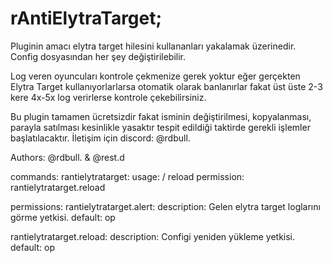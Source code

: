 # rAntiElytraTarget;

Pluginin amacı elytra target hilesini kullananları yakalamak üzerinedir. Config dosyasından her şey değiştirilebilir.

Log veren oyuncuları kontrole çekmenize gerek yoktur eğer gerçekten Elytra Target kullanıyorlarlarsa otomatik olarak banlanırlar fakat üst üste 2-3 kere 4x-5x log verirlerse kontrole çekebilirsiniz.

Bu plugin tamamen ücretsizdir fakat isminin değiştirilmesi, kopyalanması, parayla satılması kesinlikle yasaktır tespit edildiği taktirde gerekli işlemler başlatılacaktır.
İletişim için discord: @rdbull.

Authors: @rdbull. & @rest.d

commands:
  rantielytratarget:
    usage: /<command> reload
    permission: rantielytratarget.reload

permissions:
  rantielytratarget.alert:
    description: Gelen elytra target loglarını görme yetkisi.
    default: op

  rantielytratarget.reload:
    description: Configi yeniden yükleme yetkisi.
    default: op
